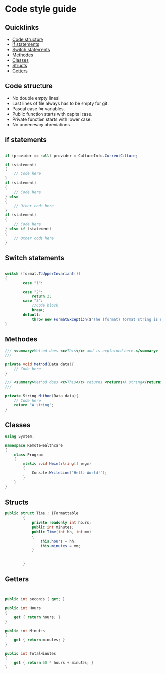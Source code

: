 # Code style guide

## Quicklinks

* [Code structure](#Code-structure)
* [if statements](#if-statements)
* [Switch statements](#Switch-statements)
* [Methodes](#Methodes)
* [Classes](#Classes)
* [Structs](#Structs)
* [Getters](#Getters)

## Code structure

- No double empty lines!
- Last lines of file always has to be empty for git.
- Pascal case for variables.
- Public function starts with capital case.
- Private function starts with lower case.
- No unnecesary abreviations

## if statements 

```cs

if (provider == null) provider = CultureInfo.CurrentCulture;

if (statement) 
{
    // Code here
}
if (statement) 
{
    // Code here
} else 
{
    // Other code here
}
if (statement) 
{
    // Code here
} else if (statement)
{
    // Other code here
}
```

## Switch statements

```cs

switch (format.ToUpperInvariant())
{
        case "1":

        case "2":
            return 2;
        case "3":
            //Code block
            break;
        default:
            throw new FormatException($"The {format} format string is not supported.");
}
```

## Methodes

```cs
/// <summary>Method does <c>This</c> and is explained here.</summary>
///

private void Method(Data data){
    // Code here
}

/// <summary>Method does <c>This</c> returns <returns>A string</returns> and is explained here.</summary>
///

private String Method(Data data){
    // Code here
    return "A string";
}
```

## Classes

```cs
using System;

namespace RemoteHealthcare
{
    class Program
    {
        static void Main(string[] args)
        {
            Console.WriteLine("Hello World!");
        }
    }
}
```

## Structs

```cs
public struct Time : IFormattable
        {
            private readonly int hours;
            public int minutes;
            public Time(int hh, int mm)
            {
                this.hours = hh;
                this.minutes = mm;
            }

          
        }

```
## Getters

```cs


public int seconds { get; }

public int Hours
{
    get { return hours; }
}

public int Minutes
{
    get { return minutes; }
}

public int TotalMinutes
{
    get { return 60 * hours + minutes; }
}

       

```
